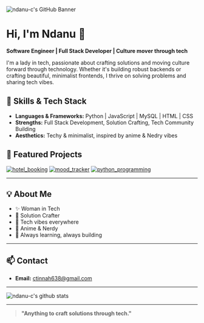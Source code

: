 ![ndanu-c's GitHub Banner](https://capsule-render.vercel.app/api?type=wave&color=0:6BCB77,100:4D96FF&height=180&section=header&text=ndanu-c%20%F0%9F%A7%AA%20|%20Culture%20Mover%20Through%20Tech&fontSize=40&fontAlign=center&fontColor=ffffff)

# Hi, I'm Ndanu 👋

**Software Engineer | Full Stack Developer | Culture mover through tech**

I'm a lady in tech, passionate about crafting solutions and moving culture forward through technology. Whether it's building robust backends or crafting beautiful, minimalist frontends, I thrive on solving problems and sharing tech vibes.

## 🚀 Skills & Tech Stack

- **Languages & Frameworks:** Python | JavaScript | MySQL | HTML | CSS
- **Strengths:** Full Stack Development, Solution Crafting, Tech Community Building
- **Aesthetics:** Techy & minimalist, inspired by anime & Nedry vibes

## 🌟 Featured Projects

[![hotel_booking](https://github-readme-stats.vercel.app/api/pin/?username=ndanu-c&repo=hotel_booking)](https://github.com/ndanu-c/hotel_booking)
[![mood_tracker](https://github-readme-stats.vercel.app/api/pin/?username=ndanu-c&repo=mood_tracker)](https://github.com/ndanu-c/mood_tracker)
[![python_programming](https://github-readme-stats.vercel.app/api/pin/?username=ndanu-c&repo=python_programming)](https://github.com/ndanu-c/python_programming)

---

## 💡 About Me

- ✨ Woman in Tech
- 🚀 Solution Crafter
- 🦾 Tech vibes everywhere
- 🎨 Anime & Nerdy 
- 🌱 Always learning, always building

---

## 📫 Contact

- **Email:** [ctinnah638@gmail.com](mailto:ctinnah638@gmail.com)

---

![ndanu-c's github stats](https://github-readme-stats.vercel.app/api?username=ndanu-c&show_icons=true&hide_title=true&theme=tokyonight)

---

> **"Anything to craft solutions through tech."**
